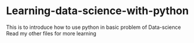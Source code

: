 # Learning-data-science-with-python
This is to introduce how to use python in basic problem of Data-science 
Read my other files for more learning
